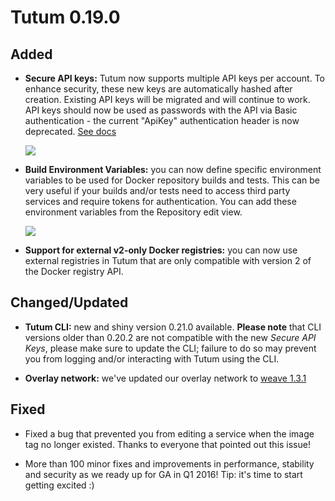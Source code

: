 # Tutum 0.19.0

## Added

- **Secure API keys:** Tutum now supports multiple API keys per account. To enhance security, these new keys are automatically hashed after creation. Existing API keys will be migrated and will continue to work. API keys should now be used as passwords with the API via Basic authentication - the current "ApiKey" authentication header is now deprecated. [See docs](https://docs.tutum.co/v2/api/#authentication)

  ![](http://s.tutum.co.s3.amazonaws.com/changelog/0.19.0/secure-keys.png)

- **Build Environment Variables:** you can now define specific environment variables to be used for Docker repository builds and tests. This can be very useful if your builds and/or tests need to access third party services and require tokens for authentication. You can add these environment variables from the Repository edit view.

  ![](http://s.tutum.co.s3.amazonaws.com/changelog/0.19.0/Build_env_vars.png)

- **Support for external v2-only Docker registries:** you can now use external registries in Tutum that are only compatible with version 2 of the Docker registry API.

## Changed/Updated

- **Tutum CLI:** new and shiny version 0.21.0 available. **Please note** that CLI versions older than 0.20.2 are not compatible with the new *Secure API Keys*, please make sure to update the CLI; failure to do so may prevent you from logging and/or interacting with Tutum using the CLI.

- **Overlay network:** we've updated our overlay network to [weave 1.3.1](https://github.com/weaveworks/weave/blob/master/CHANGELOG.md#release-131)

## Fixed

- Fixed a bug that prevented you from editing a service when the image tag no longer existed. Thanks to everyone that pointed out this issue!

- More than 100 minor fixes and improvements in performance, stability and security as we ready up for GA in Q1 2016! Tip: it's time to start getting excited :)
